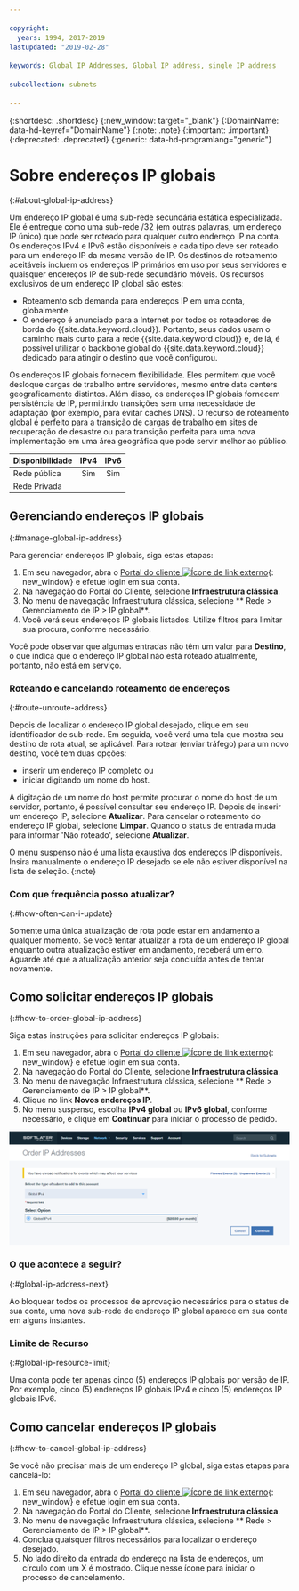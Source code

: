 ```yaml
---

copyright:
  years: 1994, 2017-2019
lastupdated: "2019-02-28"

keywords: Global IP Addresses, Global IP address, single IP address

subcollection: subnets

---
```


{:shortdesc: .shortdesc}
{:new_window: target="_blank"}
{:DomainName: data-hd-keyref="DomainName"}
{:note: .note}
{:important: .important}
{:deprecated: .deprecated}
{:generic: data-hd-programlang="generic"}

# Sobre endereços IP globais
{:#about-global-ip-address}

Um endereço IP global é uma sub-rede secundária estática especializada. Ele é entregue como uma sub-rede
/32 (em outras palavras, um endereço IP único) que pode ser roteado para qualquer outro endereço IP na conta. Os endereços IPv4 e IPv6 estão disponíveis e cada tipo deve ser roteado para um endereço IP da mesma versão de IP. Os destinos de roteamento aceitáveis incluem os endereços IP primários em uso por seus servidores e quaisquer endereços IP de sub-rede secundário móveis. Os recursos exclusivos de um endereço IP global são estes:

  * Roteamento sob demanda para endereços IP em uma conta, globalmente.
  * O endereço é anunciado para a Internet por todos os roteadores de borda do {{site.data.keyword.cloud}}. Portanto, seus dados usam o caminho mais curto para a
rede {{site.data.keyword.cloud}} e, de lá, é possível utilizar o backbone global do {{site.data.keyword.cloud}} dedicado para atingir o destino que você configurou.

Os endereços IP globais fornecem flexibilidade. Eles permitem que você desloque cargas de trabalho entre servidores, mesmo entre data centers geograficamente distintos. Além disso, os endereços IP globais
fornecem persistência de IP, permitindo transições sem uma necessidade de adaptação (por exemplo, para
evitar caches DNS). O recurso de roteamento global é perfeito para a transição de cargas de trabalho em
sites de recuperação de desastre ou para transição perfeita para uma nova implementação em uma área
geográfica que pode servir melhor ao público.

| **Disponibilidade** | IPv4 | IPv6 |
| ---------------- | :--: | :--: |
| Rede pública   | Sim  | Sim  |
| Rede Privada  |      |      |


## Gerenciando endereços IP globais
{:#manage-global-ip-address}

Para gerenciar endereços IP globais, siga estas etapas:

 1. Em seu navegador, abra o [Portal do cliente ![Ícone de link externo](../../icons/launch-glyph.svg "Ícone de link externo")](https://{DomainName}/){: new_window} e efetue login em sua conta.
 1. Na navegação do Portal do Cliente, selecione **Infraestrutura clássica**.
 1. No menu de navegação Infraestrutura clássica, selecione ** Rede > Gerenciamento de IP > IP global**.
 1. Você verá seus endereços IP globais listados. Utilize filtros para limitar sua procura, conforme necessário. 
 
Você pode observar que algumas entradas não têm um valor para **Destino**, o que indica que o endereço IP global não está roteado atualmente, portanto, não está em serviço.

### Roteando e cancelando roteamento de endereços
{:#route-unroute-address}

Depois de localizar o endereço IP global desejado, clique em seu identificador de sub-rede. Em
seguida, você verá uma tela que mostra seu destino de rota atual, se aplicável. Para rotear (enviar tráfego)
para um novo destino, você tem duas opções:

 * inserir um endereço IP completo ou
 * iniciar digitando um nome do host.
 
A digitação de um nome do host permite procurar o nome do host de um servidor, portanto, é possível consultar seu endereço IP. Depois de inserir um endereço IP, selecione **Atualizar**. Para cancelar o roteamento do endereço IP global, selecione **Limpar**. Quando o status
de entrada muda para informar 'Não roteado', selecione **Atualizar**.

O menu suspenso não é uma lista exaustiva dos endereços IP disponíveis. Insira manualmente o
endereço IP desejado se ele não estiver disponível na lista de seleção.
{:note}

### Com que frequência posso atualizar?
{:#how-often-can-i-update}

Somente uma única atualização de rota pode estar em andamento a qualquer momento. Se você tentar
atualizar a rota de um endereço IP global enquanto outra atualização estiver em andamento, receberá um
erro. Aguarde até que a atualização anterior seja concluída antes de tentar novamente.


## Como solicitar endereços IP globais
{:#how-to-order-global-ip-address}

Siga estas instruções para solicitar endereços IP globais:

  1. Em seu navegador, abra o [Portal do cliente ![Ícone de link externo](../../icons/launch-glyph.svg "Ícone de link externo")](https://{DomainName}/){: new_window} e efetue login em sua conta.
  1. Na navegação do Portal do Cliente, selecione **Infraestrutura clássica**.
  1. No menu de navegação Infraestrutura clássica, selecione ** Rede > Gerenciamento de IP > IP global**.
  3. Clique no link **Novos endereços IP**.
  4. No menu suspenso, escolha **IPv4 global** ou **IPv6 global**, conforme necessário, e clique em **Continuar** para iniciar o processo de pedido.

![Figura 1](images/1_2.png)

### O que acontece a seguir?
{:#global-ip-address-next}

Ao bloquear todos os processos de aprovação necessários para o status de sua conta, uma nova sub-rede
de endereço IP global aparece em sua conta em alguns instantes.

### Limite de Recurso
{:#global-ip-resource-limit}

Uma conta pode ter apenas cinco (5) endereços IP globais por versão de IP. Por exemplo, cinco (5)
endereços IP globais IPv4 e cinco (5) endereços IP globais IPv6.

## Como cancelar endereços IP globais
{:#how-to-cancel-global-ip-address}

Se você não precisar mais de um endereço IP global, siga estas etapas para cancelá-lo:

  1. Em seu navegador, abra o [Portal do cliente ![Ícone de link externo](../../icons/launch-glyph.svg "Ícone de link externo")](https://{DomainName}/){: new_window} e efetue login em sua conta.
  1. Na navegação do Portal do Cliente, selecione **Infraestrutura clássica**.
  1. No menu de navegação Infraestrutura clássica, selecione ** Rede > Gerenciamento de IP > IP global**.
  1. Conclua quaisquer filtros necessários para localizar o endereço desejado.
  1. No lado direito da entrada do endereço na lista de endereços, um círculo com um X é mostrado. Clique nesse ícone para iniciar o processo de cancelamento.
